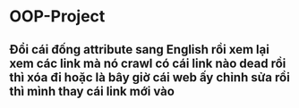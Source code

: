 # OOP-Project
## Đổi cái đống attribute sang English rồi xem lại xem các link mà nó crawl có cái link nào dead rồi thì xóa đi hoặc là bây giờ cái web ấy chỉnh sửa rồi thì mình thay cái link mới vào  